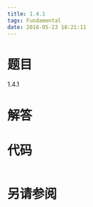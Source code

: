 ```yaml
---
title: 1.4.1
tags: Fundamental
date: 2018-05-23 18:21:11
---
```


# 题目

1.4.1



# 解答

# 代码

```csharp

```

# 另请参阅